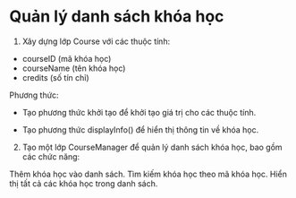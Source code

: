 # Quản lý danh sách khóa học

1. Xây dựng lớp Course với các thuộc tính:

- courseID (mã khóa học)
- courseName (tên khóa học)
- credits (số tín chỉ)

Phương thức:

- Tạo phương thức khởi tạo để khởi tạo giá trị cho các thuộc tính.

- Tạo phương thức displayInfo() để hiển thị thông tin về khóa học.

2. Tạo một lớp CourseManager để quản lý danh sách khóa học, bao gồm các chức năng:

Thêm khóa học vào danh sách.
Tìm kiếm khóa học theo mã khóa học.
Hiển thị tất cả các khóa học trong danh sách.